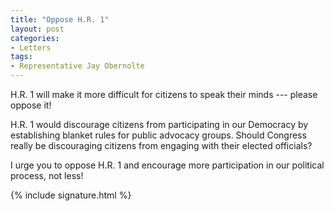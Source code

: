 ```yaml
---
title: "Oppose H.R. 1"
layout: post
categories:
- Letters
tags:
- Representative Jay Obernolte
---
```


H.R. 1 will make it more difficult for citizens to speak their minds --- please oppose it!

H.R. 1 would discourage citizens from participating in our Democracy by establishing blanket rules for public advocacy groups. Should Congress really be discouraging citizens from engaging with their elected officials?

I urge you to oppose H.R. 1 and encourage more participation in our political process, not less!

{% include signature.html %}
